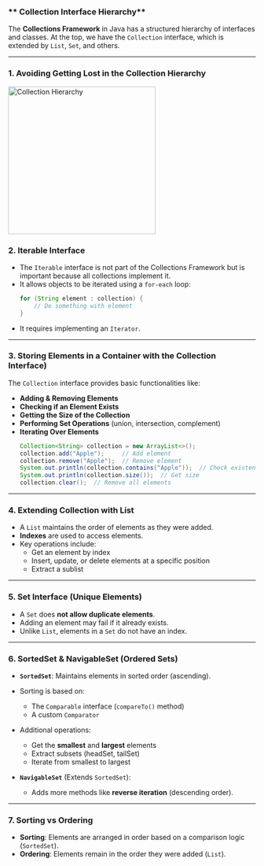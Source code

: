 ### ** Collection Interface Hierarchy**
The **Collections Framework** in Java has a structured hierarchy of interfaces and classes. At the top, we have the `Collection` interface, which is extended by `List`, `Set`, and others.

---

### **1. Avoiding Getting Lost in the Collection Hierarchy**

<img src="https://github.com/user-attachments/assets/c4efc34e-4440-443d-99c2-588871d8773c" alt="Collection Hierarchy" width="300" height="300">



### **2. Iterable Interface**
- The `Iterable` interface is not part of the Collections Framework but is important because all collections implement it.
- It allows objects to be iterated using a `for-each` loop:
  ```java
  for (String element : collection) {
      // Do something with element
  }
  ```
- It requires implementing an `Iterator`.

---

### **3. Storing Elements in a Container with the Collection Interface)**
The `Collection` interface provides basic functionalities like:
- **Adding & Removing Elements**
- **Checking if an Element Exists**
- **Getting the Size of the Collection**
- **Performing Set Operations** (union, intersection, complement)
- **Iterating Over Elements**
  ```java
  Collection<String> collection = new ArrayList<>();
  collection.add("Apple");     // Add element
  collection.remove("Apple");  // Remove element
  System.out.println(collection.contains("Apple"));  // Check existence
  System.out.println(collection.size());  // Get size
  collection.clear();  // Remove all elements
  ```

---

### **4. Extending Collection with List**
- A `List` maintains the order of elements as they were added.
- **Indexes** are used to access elements.
- Key operations include:
  - Get an element by index
  - Insert, update, or delete elements at a specific position
  - Extract a sublist

---

### **5. Set Interface (Unique Elements)**
- A `Set` does **not allow duplicate elements**.
- Adding an element may fail if it already exists.
- Unlike `List`, elements in a `Set` do not have an index.

---

### **6. SortedSet & NavigableSet (Ordered Sets)**
- **`SortedSet`**: Maintains elements in sorted order (ascending).
- Sorting is based on:
  - The `Comparable` interface (`compareTo()` method)
  - A custom `Comparator`
- Additional operations:
  - Get the **smallest** and **largest** elements
  - Extract subsets (headSet, tailSet)
  - Iterate from smallest to largest

- **`NavigableSet`** (Extends `SortedSet`):
  - Adds more methods like **reverse iteration** (descending order).

---

### **7. Sorting vs Ordering**
- **Sorting**: Elements are arranged in order based on a comparison logic (`SortedSet`).
- **Ordering**: Elements remain in the order they were added (`List`).


